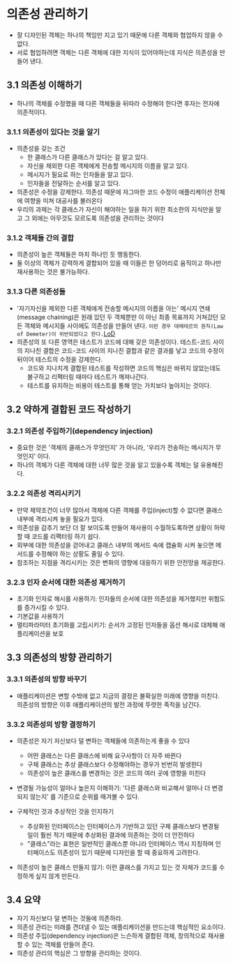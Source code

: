 # 의존성 관리하기
- 잘 디자인된 객체는 하나의 책임만 지고 있기 때문에 다른 객체와 협업하지 않을 수 없다.
- 서로 협업하려면 객체는 다른 객체에 대한 지식이 있어야하는데 지식은 의존성을 만들어 낸다.

## 3.1 의존성 이해하기
- 하나의 객체를 수정했을 때 다른 객체들을 뒤따라 수정해야 한다면 후자는 전자에 의존적이다.

### 3.1.1 의존성이 있다는 것을 알기
- 의존성을 갖는 조건
    - 한 클래스가 다른 클래스가 있다는 걸 알고 있다.
    - 자신을 제외한 다른 객체에게 전송할 메시지의 이름을 알고 있다.
    - 메시지가 필요로 하는 인자들을 알고 있다.
    - 인자들을 전달하는 순서를 알고 있다.
- 의존성은 수정을 강제한다. 의존성 때문에 자그마한 코드 수정이 애플리케이션 전체에 여향을 미쳐 대공사를 불러온다
- 우리의 과제는 각 클래스가 자신이 해야하는 일을 하기 위한 최소한의 지식만을 알고 그 외에는 아무것도 모르도록 의존성을 관리하는 것이다

### 3.1.2 객체들 간의 결합
- 의존성이 높은 객체들은 마치 하나인 듯 행동한다.
- 둘 이상의 객체가 강력하게 결합되어 있을 때 이들은 한 덩어리로 움직이고 하나만 재사용하는 것은 불가능하다.

### 3.1.3 다른 의존성들
- '자기자신을 제외한 다른 객체에게 전송할 메시지의 이름을 아는' 메시지 연쇄(message chaining)은 원래 있던 두 객체뿐만 이 아닌 최종 목표까지 거쳐갔던 모든 객체와 메시지들 사이에도 의존성을 만들어 낸다.
  ```이런 경우 데메테르의 원칙(Law of Demeter)이 위반되었다고 한다.```[LoD](https://en.wikipedia.org/wiki/Law_of_Demeter)
- 의존성의 또 다른 영역은 테스트가 코드에 대해 갖은 의존성이다. 테스트-코드 사이의 지나친 결합은 코드-코드 사이의 지나친 결합과 같은 결과를 낳고 코드의 수정이 뒤이어 테스트의 수정을 강제한다.
  - 코드와 지나치게 결합된 테스트를 작성하면 코드의 핵심은 바뀌지 않았는데도 불구하고 리팩터링 때마다 테스트가 깨져나간다.
  - 테스트를 유지하는 비용이 테스트를 통해 얻는 가치보다 높아지는 것이다.

## 3.2 약하게 결합된 코드 작성하기

### 3.2.1 의존성 주입하기(dependency injection)
- 중요한 것은 '객체의 클래스가 무엇인지' 가 아니라, '우리가 전송하는 메시지가 무엇인지' 이다.
- 하나의 객체가 다른 객체에 대한 너무 많은 것을 알고 있을수록 객체는 덜 유용해진다.
### 3.2.2 의존성 격리시키기
- 만약 제약조건이 너무 많아서 객체에 다른 객체를 주입(inject)할 수 없다면 클래스 내부에 격리시켜 놓을 필요가 있다.
- 의존성을 감추기 보단 더 잘 보이도록 만들어 재사용이 수월하도록하면 상황이 허락할 때 코드를 리팩터링 하기 쉽다.
- 외부에 대한 의존성을 걷어내고 클래스 내부의 메서드 속에 캡슐화 시켜 놓으면 메서드를 수정해야 하는 상황도 줄일 수 있다.
- 참조하는 지점을 격리시키는 것은 변화의 영향에 대응하기 위한 안전망을 제공한다.
### 3.2.3 인자 순서에 대한 의존성 제거하기
- 초기화 인자로 해시를 사용하기: 인자들의 순서에 대한 의존성을 제거했지만 위험도를 증가시킬 수 있다.
- 기본값을 사용하기
- 멀티파라미터 초기화를 고립시키기: 순서가 고정된 인자들을 옵션 해시로 대체해 애플리케이션을 보호
## 3.3 의존성의 방향 관리하기
### 3.3.1 의존성의 방향 바꾸기
- 애플리케이션은 변할 수밖에 없고 지금의 결정은 불확실한 미래에 영향을 미친다. 의존성의 방향은 이후 애플리케이션의 발전 과정에 뚜렷한 족적을 남긴다.
### 3.3.2 의존성의 방향 결정하기
- 의존성은 자기 자신보다 덜 변하는 객체들에 의존하는게 좋을 수 있다
    - 어떤 클래스는 다른 클래스에 비해 요구사항이 더 자주 바뀐다
    - 구체 클래스는 추상 클래스보다 수정해야하는 경우가 빈번히 발생한다
    - 의존성이 높은 클래스를 변경하는 것은 코드의 여러 곳에 영향을 미친다

- 변경될 가능성이 얼마나 높은지 이해하기: '다른 클래스와 비교해서 얼마나 더 변경되지 않는지' 를 기준으로 순위를 매겨볼 수 있다.
- 구체적인 것과 추상적인 것을 인지하기
    - 추상화된 인터페이스는 인터페이스가 기반하고 있던 구체 클래스보다 변경될 일이 훨씬 적기 때문에 추상화된 결과에 의존하는 것이 더 안전하다
    - "클래스"라는 표현은 일반적인 클래스뿐 아니라 인터페이스 역시 지칭하며 인터페이스도 의존성이 있기 때문에 디자인을 할 때 중요하게 고려한다.
- 의존성이 높은 클래스 만들지 않기: 이런 클래스를 가지고 있는 것 자체가 코드를 수정하게 싶지 않게 만든다.
## 3.4 요약
- 자기 자신보다 덜 변하는 것들에 의존하라.
- 의존성 관리는 미래를 견뎌낼 수 있는 애플리케이션을 만드는데 핵심적인 요소이다.
- 의존성 주입(dependency injection)은 느슨하게 결합된 객체, 창의적으로 재사용할 수 있는 객체를 만들어 준다.
- 의존성 관리의 핵심은 그 방향을 관리하는 것이다.